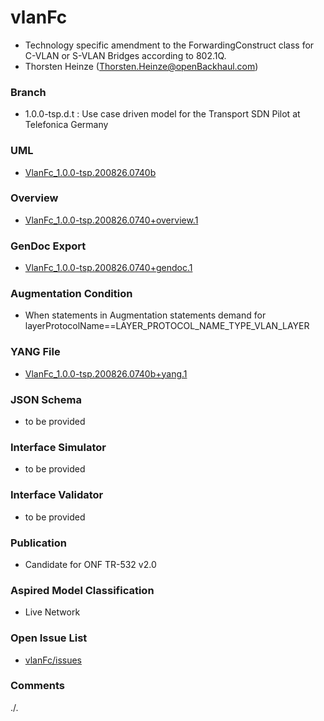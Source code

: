 # vlanFc
- Technology specific amendment to the ForwardingConstruct class for C-VLAN or S-VLAN Bridges according to 802.1Q.
- Thorsten Heinze (Thorsten.Heinze@openBackhaul.com)

### Branch
- 1.0.0-tsp.d.t : Use case driven model for the Transport SDN Pilot at Telefonica Germany

### UML
- [VlanFc_1.0.0-tsp.200826.0740b](./VlanFc_1.0.0-tsp.200826.0740b.zip)

### Overview 
- [VlanFc_1.0.0-tsp.200826.0740+overview.1](./VlanFc_1.0.0-tsp.200826.0740+overview.1.png)

### GenDoc Export
- [VlanFc_1.0.0-tsp.200826.0740+gendoc.1](./VlanFc_1.0.0-tsp.200826.0740+gendoc.1.docx)

### Augmentation Condition
- When statements in Augmentation statements demand for layerProtocolName==LAYER_PROTOCOL_NAME_TYPE_VLAN_LAYER

### YANG File
- [VlanFc_1.0.0-tsp.200826.0740b+yang.1](./VlanFc_1.0.0-tsp.200826.0740b+yang.1.zip)

### JSON Schema
- to be provided 

### Interface Simulator
- to be provided 

### Interface Validator
- to be provided 

### Publication
- Candidate for ONF TR-532 v2.0

### Aspired Model Classification
- Live Network

### Open Issue List
- [vlanFc/issues](../../issues)

### Comments
./.
